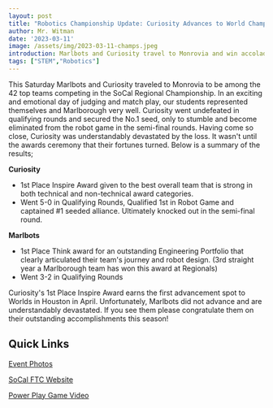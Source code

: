 ```yaml
---
layout: post
title: "Robotics Championship Update: Curiosity Advances to World Championship"
author: Mr. Witman
date: '2023-03-11'
image: /assets/img/2023-03-11-champs.jpeg
introduction: Marlbots and Curiosity travel to Monrovia and win accolades at the SoCal Regional Championship
tags: ["STEM","Robotics"]
---
```

This Saturday Marlbots and Curiosity traveled to Monrovia to be among the 42 top teams competing in the SoCal Regional Championship. In an exciting and emotional day of judging and match play, our students represented themselves and Marlborough very well. Curiosity went undefeated in qualifying rounds and secured the No.1 seed, only to stumble and become eliminated from the robot game in the semi-final rounds. Having come so close, Curiosity was understandably devastated by the loss. It wasn't until the awards ceremony that their fortunes turned. Below is a summary of the results;

__Curiosity__
* 1st Place Inspire Award given to the best overall team that is strong in both technical and non-technical award categories.
* Went 5-0 in Qualifying Rounds, Qualified 1st in Robot Game and captained #1 seeded alliance. Ultimately knocked out in the semi-final round.

__Marlbots__
* 1st Place Think award for an outstanding Engineering Portfolio that clearly articulated their team's journey and robot design. (3rd straight year a Marlborough team has won this award at Regionals)
* Went 3-2 in Qualifying Rounds

Curiosity's 1st Place Inspire Award earns the first advancement spot to Worlds in Houston in April. Unfortunately, Marlbots did not advance and are understandably devastated. If you see them please congratulate them on their outstanding accomplishments this season!

## **Quick Links**
[Event Photos](https://photos.app.goo.gl/Biinczpt5CBdKnpd6)

[SoCal FTC Website](https://socalftc.org/)

[Power Play Game Video](https://www.youtube.com/watch?v=HsitvZ0JaDc)
